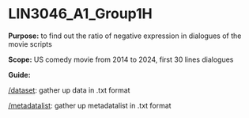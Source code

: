 # LIN3046_A1_Group1H

__Purpose:__
to find out the ratio of negative expression in dialogues of the movie scripts 

__Scope:__
US comedy movie from 2014 to 2024, first 30 lines dialogues

__Guide:__

[/dataset](LIN3046_A1_Group1H//dataset): gather up data in .txt format

[/metadatalist](LIN3046_A1_Group1H/metadatalist): gather up metadatalist in .txt format
